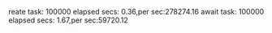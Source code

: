 reate task: 100000 elapsed secs: 0.36,per sec:278274.16
await task: 100000 elapsed secs: 1.67,per sec:59720.12
